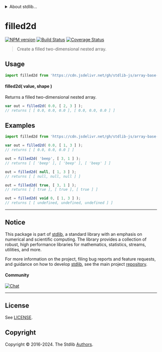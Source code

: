 <!--

@license Apache-2.0

Copyright (c) 2023 The Stdlib Authors.

Licensed under the Apache License, Version 2.0 (the "License");
you may not use this file except in compliance with the License.
You may obtain a copy of the License at

   http://www.apache.org/licenses/LICENSE-2.0

Unless required by applicable law or agreed to in writing, software
distributed under the License is distributed on an "AS IS" BASIS,
WITHOUT WARRANTIES OR CONDITIONS OF ANY KIND, either express or implied.
See the License for the specific language governing permissions and
limitations under the License.

-->


<details>
  <summary>
    About stdlib...
  </summary>
  <p>We believe in a future in which the web is a preferred environment for numerical computation. To help realize this future, we've built stdlib. stdlib is a standard library, with an emphasis on numerical and scientific computation, written in JavaScript (and C) for execution in browsers and in Node.js.</p>
  <p>The library is fully decomposable, being architected in such a way that you can swap out and mix and match APIs and functionality to cater to your exact preferences and use cases.</p>
  <p>When you use stdlib, you can be absolutely certain that you are using the most thorough, rigorous, well-written, studied, documented, tested, measured, and high-quality code out there.</p>
  <p>To join us in bringing numerical computing to the web, get started by checking us out on <a href="https://github.com/stdlib-js/stdlib">GitHub</a>, and please consider <a href="https://opencollective.com/stdlib">financially supporting stdlib</a>. We greatly appreciate your continued support!</p>
</details>

# filled2d

[![NPM version][npm-image]][npm-url] [![Build Status][test-image]][test-url] [![Coverage Status][coverage-image]][coverage-url] <!-- [![dependencies][dependencies-image]][dependencies-url] -->

> Create a filled two-dimensional nested array.

<!-- Section to include introductory text. Make sure to keep an empty line after the intro `section` element and another before the `/section` close. -->

<section class="intro">

</section>

<!-- /.intro -->

<!-- Package usage documentation. -->



<section class="usage">

## Usage

```javascript
import filled2d from 'https://cdn.jsdelivr.net/gh/stdlib-js/array-base-filled2d@deno/mod.js';
```

#### filled2d( value, shape )

Returns a filled two-dimensional nested array.

```javascript
var out = filled2d( 0.0, [ 2, 3 ] );
// returns [ [ 0.0, 0.0, 0.0 ], [ 0.0, 0.0, 0.0 ] ]
```

</section>

<!-- /.usage -->

<!-- Package usage notes. Make sure to keep an empty line after the `section` element and another before the `/section` close. -->

<section class="notes">

</section>

<!-- /.notes -->

<!-- Package usage examples. -->

<section class="examples">

## Examples

<!-- eslint no-undef: "error" -->

```javascript
import filled2d from 'https://cdn.jsdelivr.net/gh/stdlib-js/array-base-filled2d@deno/mod.js';

var out = filled2d( 0.0, [ 1, 3 ] );
// returns [ [ 0.0, 0.0, 0.0 ] ]

out = filled2d( 'beep', [ 3, 1 ] );
// returns [ [ 'beep' ], [ 'beep' ], [ 'beep' ] ]

out = filled2d( null, [ 1, 3 ] );
// returns [ [ null, null, null ] ]

out = filled2d( true, [ 3, 1 ] );
// returns [ [ true ], [ true ], [ true ] ]

out = filled2d( void 0, [ 1, 3 ] );
// returns [ [ undefined, undefined, undefined ] ]
```

</section>

<!-- /.examples -->

<!-- Section to include cited references. If references are included, add a horizontal rule *before* the section. Make sure to keep an empty line after the `section` element and another before the `/section` close. -->

<section class="references">

</section>

<!-- /.references -->

<!-- Section for related `stdlib` packages. Do not manually edit this section, as it is automatically populated. -->

<section class="related">

</section>

<!-- /.related -->

<!-- Section for all links. Make sure to keep an empty line after the `section` element and another before the `/section` close. -->


<section class="main-repo" >

* * *

## Notice

This package is part of [stdlib][stdlib], a standard library with an emphasis on numerical and scientific computing. The library provides a collection of robust, high performance libraries for mathematics, statistics, streams, utilities, and more.

For more information on the project, filing bug reports and feature requests, and guidance on how to develop [stdlib][stdlib], see the main project [repository][stdlib].

#### Community

[![Chat][chat-image]][chat-url]

---

## License

See [LICENSE][stdlib-license].


## Copyright

Copyright &copy; 2016-2024. The Stdlib [Authors][stdlib-authors].

</section>

<!-- /.stdlib -->

<!-- Section for all links. Make sure to keep an empty line after the `section` element and another before the `/section` close. -->

<section class="links">

[npm-image]: http://img.shields.io/npm/v/@stdlib/array-base-filled2d.svg
[npm-url]: https://npmjs.org/package/@stdlib/array-base-filled2d

[test-image]: https://github.com/stdlib-js/array-base-filled2d/actions/workflows/test.yml/badge.svg?branch=v0.2.1
[test-url]: https://github.com/stdlib-js/array-base-filled2d/actions/workflows/test.yml?query=branch:v0.2.1

[coverage-image]: https://img.shields.io/codecov/c/github/stdlib-js/array-base-filled2d/main.svg
[coverage-url]: https://codecov.io/github/stdlib-js/array-base-filled2d?branch=main

<!--

[dependencies-image]: https://img.shields.io/david/stdlib-js/array-base-filled2d.svg
[dependencies-url]: https://david-dm.org/stdlib-js/array-base-filled2d/main

-->

[chat-image]: https://img.shields.io/gitter/room/stdlib-js/stdlib.svg
[chat-url]: https://app.gitter.im/#/room/#stdlib-js_stdlib:gitter.im

[stdlib]: https://github.com/stdlib-js/stdlib

[stdlib-authors]: https://github.com/stdlib-js/stdlib/graphs/contributors

[umd]: https://github.com/umdjs/umd
[es-module]: https://developer.mozilla.org/en-US/docs/Web/JavaScript/Guide/Modules

[deno-url]: https://github.com/stdlib-js/array-base-filled2d/tree/deno
[deno-readme]: https://github.com/stdlib-js/array-base-filled2d/blob/deno/README.md
[umd-url]: https://github.com/stdlib-js/array-base-filled2d/tree/umd
[umd-readme]: https://github.com/stdlib-js/array-base-filled2d/blob/umd/README.md
[esm-url]: https://github.com/stdlib-js/array-base-filled2d/tree/esm
[esm-readme]: https://github.com/stdlib-js/array-base-filled2d/blob/esm/README.md
[branches-url]: https://github.com/stdlib-js/array-base-filled2d/blob/main/branches.md

[stdlib-license]: https://raw.githubusercontent.com/stdlib-js/array-base-filled2d/main/LICENSE

</section>

<!-- /.links -->
